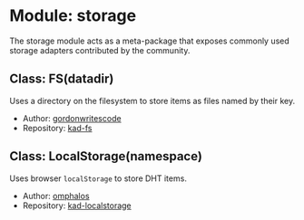 Module: storage
===============

The storage module acts as a meta-package that exposes commonly used storage
adapters contributed by the community.

## Class: FS(datadir)

Uses a directory on the filesystem to store items as files named by their key.

* Author: [gordonwritescode](https://github.com/gordonwritescode)
* Repository: [kad-fs](https://github.com/gordonwritescode/kad-fs)

## Class: LocalStorage(namespace)

Uses browser `localStorage` to store DHT items.

* Author: [omphalos](https://github.com/omphalos)
* Repository: [kad-localstorage](https://github.com/omphalos/kad-localstorage)
